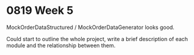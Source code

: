 # 0819 Week 5

MockOrderDataStructured / MockOrderDataGenerator looks good.

Could start to outline the whole project, write a brief description of each module and the relationship between them.


